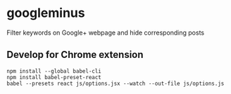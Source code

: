 googleminus
===========

Filter keywords on Google+ webpage and hide corresponding posts

## Develop for Chrome extension
```
npm install --global babel-cli
npm install babel-preset-react
babel --presets react js/options.jsx --watch --out-file js/options.js
```
